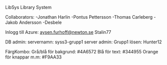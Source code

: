 LibSys
Library System

Collaborators: -Jonathan Harlin -Pontus Pettersson -Thomas Carleberg -Jakob Andersson -Desbele

Inlogg till Azure: aysen.furhoff@newton.se Stalin77

DB admin:
servernamn: syss3-grupp1
server admin: Grupp1
lösen: Hunter12

FärgKombo:
Grå/blå för bakgrund: #4A6572
Blå för text: #344955
Orange för knappar m.m: #F9AA33
